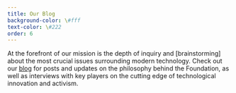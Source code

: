 ```yaml
---
title: Our Blog
background-color: \#fff
text-color: \#222
order: 6
---
```


At the forefront of our mission is the depth of inquiry and [brainstorming] about the most crucial issues surrounding modern technology. Check out our [blog](/blog) for posts and updates on the philosophy behind the Foundation, as well as interviews with key players on the cutting edge of technological innovation and activism.
